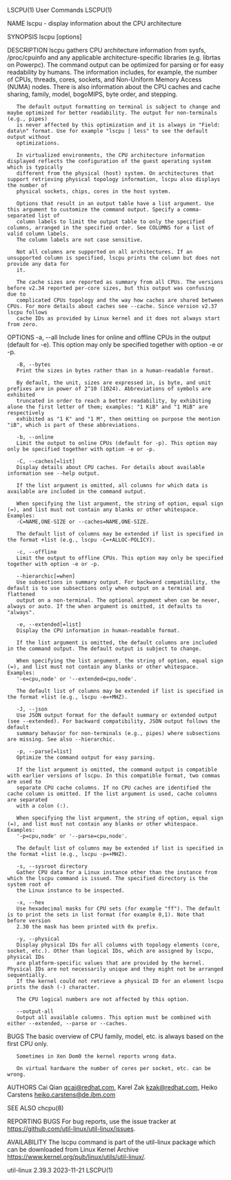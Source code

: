 LSCPU(1)								 User Commands								      LSCPU(1)

NAME
       lscpu - display information about the CPU architecture

SYNOPSIS
       lscpu [options]

DESCRIPTION
       lscpu gathers CPU architecture information from sysfs, /proc/cpuinfo and any applicable architecture-specific libraries (e.g. librtas on Powerpc). The
       command output can be optimized for parsing or for easy readability by humans. The information includes, for example, the number of CPUs, threads,
       cores, sockets, and Non-Uniform Memory Access (NUMA) nodes. There is also information about the CPU caches and cache sharing, family, model, bogoMIPS,
       byte order, and stepping.

       The default output formatting on terminal is subject to change and maybe optimized for better readability. The output for non-terminals (e.g., pipes)
       is never affected by this optimization and it is always in "Field: data\n" format. Use for example "lscpu | less" to see the default output without
       optimizations.

       In virtualized environments, the CPU architecture information displayed reflects the configuration of the guest operating system which is typically
       different from the physical (host) system. On architectures that support retrieving physical topology information, lscpu also displays the number of
       physical sockets, chips, cores in the host system.

       Options that result in an output table have a list argument. Use this argument to customize the command output. Specify a comma-separated list of
       column labels to limit the output table to only the specified columns, arranged in the specified order. See COLUMNS for a list of valid column labels.
       The column labels are not case sensitive.

       Not all columns are supported on all architectures. If an unsupported column is specified, lscpu prints the column but does not provide any data for
       it.

       The cache sizes are reported as summary from all CPUs. The versions before v2.34 reported per-core sizes, but this output was confusing due to
       complicated CPUs topology and the way how caches are shared between CPUs. For more details about caches see --cache. Since version v2.37 lscpu follows
       cache IDs as provided by Linux kernel and it does not always start from zero.

OPTIONS
       -a, --all
	   Include lines for online and offline CPUs in the output (default for -e). This option may only be specified together with option -e or -p.

       -B, --bytes
	   Print the sizes in bytes rather than in a human-readable format.

	   By default, the unit, sizes are expressed in, is byte, and unit prefixes are in power of 2^10 (1024). Abbreviations of symbols are exhibited
	   truncated in order to reach a better readability, by exhibiting alone the first letter of them; examples: "1 KiB" and "1 MiB" are respectively
	   exhibited as "1 K" and "1 M", then omitting on purpose the mention "iB", which is part of these abbreviations.

       -b, --online
	   Limit the output to online CPUs (default for -p). This option may only be specified together with option -e or -p.

       -C, --caches[=list]
	   Display details about CPU caches. For details about available information see --help output.

	   If the list argument is omitted, all columns for which data is available are included in the command output.

	   When specifying the list argument, the string of option, equal sign (=), and list must not contain any blanks or other whitespace. Examples:
	   -C=NAME,ONE-SIZE or --caches=NAME,ONE-SIZE.

	   The default list of columns may be extended if list is specified in the format +list (e.g., lscpu -C=+ALLOC-POLICY).

       -c, --offline
	   Limit the output to offline CPUs. This option may only be specified together with option -e or -p.

       --hierarchic[=when]
	   Use subsections in summary output. For backward compatibility, the default is to use subsections only when output on a terminal and flattened
	   output on a non-terminal. The optional argument when can be never, always or auto. If the when argument is omitted, it defaults to "always".

       -e, --extended[=list]
	   Display the CPU information in human-readable format.

	   If the list argument is omitted, the default columns are included in the command output. The default output is subject to change.

	   When specifying the list argument, the string of option, equal sign (=), and list must not contain any blanks or other whitespace. Examples:
	   '-e=cpu,node' or '--extended=cpu,node'.

	   The default list of columns may be extended if list is specified in the format +list (e.g., lscpu -e=+MHZ).

       -J, --json
	   Use JSON output format for the default summary or extended output (see --extended). For backward compatibility, JSON output follows the default
	   summary behavior for non-terminals (e.g., pipes) where subsections are missing. See also --hierarchic.

       -p, --parse[=list]
	   Optimize the command output for easy parsing.

	   If the list argument is omitted, the command output is compatible with earlier versions of lscpu. In this compatible format, two commas are used to
	   separate CPU cache columns. If no CPU caches are identified the cache column is omitted. If the list argument is used, cache columns are separated
	   with a colon (:).

	   When specifying the list argument, the string of option, equal sign (=), and list must not contain any blanks or other whitespace. Examples:
	   '-p=cpu,node' or '--parse=cpu,node'.

	   The default list of columns may be extended if list is specified in the format +list (e.g., lscpu -p=+MHZ).

       -s, --sysroot directory
	   Gather CPU data for a Linux instance other than the instance from which the lscpu command is issued. The specified directory is the system root of
	   the Linux instance to be inspected.

       -x, --hex
	   Use hexadecimal masks for CPU sets (for example "ff"). The default is to print the sets in list format (for example 0,1). Note that before version
	   2.30 the mask has been printed with 0x prefix.

       -y, --physical
	   Display physical IDs for all columns with topology elements (core, socket, etc.). Other than logical IDs, which are assigned by lscpu, physical IDs
	   are platform-specific values that are provided by the kernel. Physical IDs are not necessarily unique and they might not be arranged sequentially.
	   If the kernel could not retrieve a physical ID for an element lscpu prints the dash (-) character.

	   The CPU logical numbers are not affected by this option.

       --output-all
	   Output all available columns. This option must be combined with either --extended, --parse or --caches.

BUGS
       The basic overview of CPU family, model, etc. is always based on the first CPU only.

       Sometimes in Xen Dom0 the kernel reports wrong data.

       On virtual hardware the number of cores per socket, etc. can be wrong.

AUTHORS
       Cai Qian <qcai@redhat.com>, Karel Zak <kzak@redhat.com>, Heiko Carstens <heiko.carstens@de.ibm.com>

SEE ALSO
       chcpu(8)

REPORTING BUGS
       For bug reports, use the issue tracker at https://github.com/util-linux/util-linux/issues.

AVAILABILITY
       The lscpu command is part of the util-linux package which can be downloaded from Linux Kernel Archive
       <https://www.kernel.org/pub/linux/utils/util-linux/>.

util-linux 2.39.3							  2023-11-21								      LSCPU(1)
